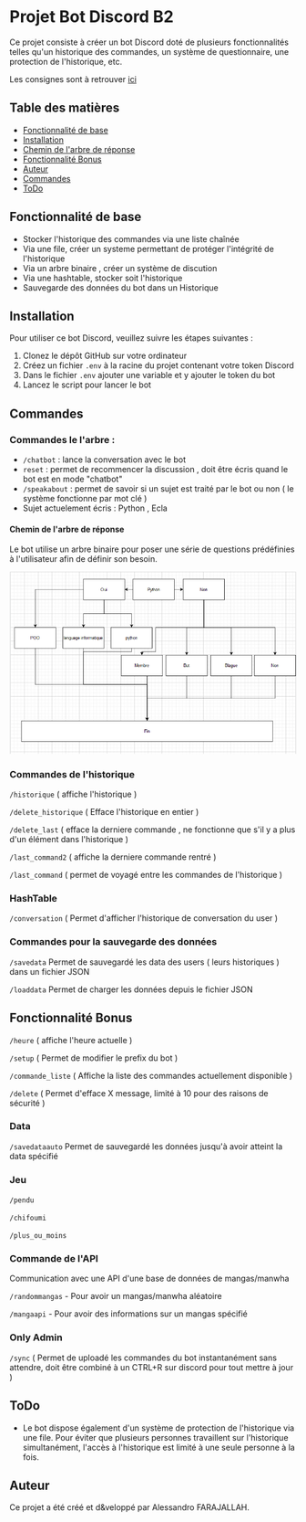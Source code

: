 # Projet Bot Discord B2

Ce projet consiste à créer un bot Discord doté de plusieurs fonctionnalités telles qu'un historique des commandes, un système de questionnaire, une protection de l'historique, etc.

Les consignes sont à retrouver [ici](https://github.com/LordPouic/Python/blob/main/Projet%20Bot%20B2)


## Table des matières
- [Fonctionnalité de base](#fonctionnalité-de-base)
- [Installation](#installation)
- [Chemin de l'arbre de réponse](#chemin-de-larbre-de-réponse)
- [Fonctionnalité Bonus](#fonctionnalité-bonus)
- [Auteur](#auteur)
- [Commandes](#commandes)
- [ToDo](#todo)

## Fonctionnalité de base


- Stocker l'historique des commandes via une liste chaînée  
- Via une file, créer un systeme permettant de protéger l'intégrité de l'historique
- Via un arbre binaire , créer un système de discution 
- Via une hashtable, stocker soit l'historique
- Sauvegarde des données du bot dans un Historique 

## Installation

Pour utiliser ce bot Discord, veuillez suivre les étapes suivantes :

1. Clonez le dépôt GitHub sur votre ordinateur
2. Créez un fichier `.env` à la racine du projet contenant votre token Discord
3. Dans le fichier `.env` ajouter une variable et y ajouter le token du bot
4. Lancez le script pour lancer le bot


## Commandes

### Commandes le l'arbre :

- `/chatbot` : lance la conversation avec le bot
- `reset` : permet de recommencer la discussion , doit être écris quand le bot est en mode "chatbot"
- `/speakabout` : permet de savoir si un sujet est traité par le bot ou non ( le système fonctionne par mot clé )
- Sujet actuelement écris : Python , Ecla 

#### Chemin de l'arbre de réponse

Le bot utilise un arbre binaire pour poser une série de questions prédéfinies à l'utilisateur afin de définir son besoin. 


![Image Arbre](./image/Arbre.PNG)

### Commandes de l'historique

`/historique` ( affiche l'historique ) 

`/delete_historique` ( Efface l'historique en entier )

`/delete_last` ( efface la derniere commande , ne fonctionne que s'il y a plus d'un élément dans l'historique ) 

`/last_command2` ( affiche la derniere commande rentré )

`/last_command` ( permet de voyagé entre les commandes de l'historique ) 

### HashTable

`/conversation`    ( Permet d'afficher l'historique de conversation du user ) 

### Commandes pour la sauvegarde des données

`/savedata`  Permet de sauvegardé les data des users ( leurs historiques ) dans un fichier JSON

`/loaddata` Permet de charger les données depuis le fichier JSON


## Fonctionnalité Bonus

`/heure`  ( affiche l'heure actuelle )

`/setup`  ( Permet de modifier le prefix du bot )

`/commande_liste` ( Affiche la liste des commandes actuellement disponible )


`/delete` ( Permet d'efface X message, limité à 10 pour des raisons de sécurité ) 


### Data

`/savedataauto`  Permet de sauvegardé les données jusqu'à avoir atteint la data spécifié



### Jeu

`/pendu` 

`/chifoumi` 

`/plus_ou_moins`


### Commande de l'API
Communication avec une API d'une base de données de mangas/manwha

`/randommangas`   - Pour avoir un mangas/manwha aléatoire

`/mangaapi`       - Pour avoir des informations sur un mangas spécifié 

### Only Admin

`/sync`  ( Permet de uploadé les commandes du bot instantanément sans attendre, doit être combiné à un CTRL+R sur discord pour tout mettre à jour )

## ToDo
- Le bot dispose également d'un système de protection de l'historique via une file. Pour éviter que plusieurs personnes travaillent sur l'historique simultanément, l'accès à l'historique est limité à une seule personne à la fois.



## Auteur

Ce projet a été créé et d&veloppé par Alessandro FARAJALLAH.


